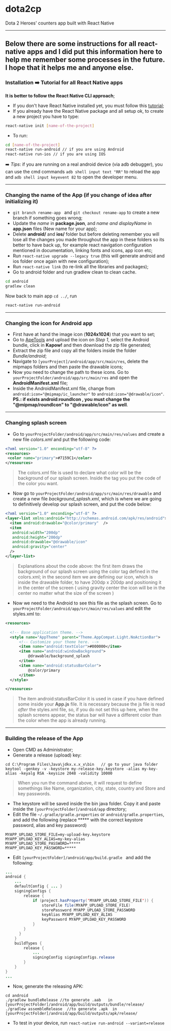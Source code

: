 # dota2cp
 Dota 2 Heroes' counters app built with React Native
 
 ---

## Below there are some instructions for all react-native apps and I did put this information here to help me remember some processes in the future. I hope that it helps me and anyone else.

### Installation :arrow_right: Tutorial for all React Native apps
<b>It is better to follow the React Native CLI approach</b>;
- If you don't have React Native installed yet, you must follow this [tutorial](https://facebook.github.io/react-native/docs/getting-started);  
- If you already have the React Native package and all setup ok, to create a new project you have to type:
```bash
react-native init [name-of-the-project]
```
- To run:
```bash
cd [name-of-the-project]
react-native run-android // if you are using Android
react-native run-ios // if you are using IOS
```
:arrow_right: _*Tips*_: if you are running on a real android device (via adb debugger), you can use the cmd commands ```adb shell input text "RR"``` to reload the app and ```adb shell input keyevent 82``` to open the developer menu.

---

### Changing the name of the App (if you change of idea after initializing it)
 - ```git branch rename-app ``` and ``` git checkout rename-app ``` to create a new branch if something goes wrong;
 - Update the <i>name</i> in <b>package.json</b>, and <i>name and displayName</i> in <b>app.json</b> files (New name for your app);
 - Delete <b>android/</b> and <b>ios/</b> folder but before deleting remember you will lose all the changes you made throughout the app in these folders so its better to have back up, for example react navigation configuration mentioned in documentation, linking fonts and icons, app icon etc;
 - Run ``` react-native upgrade --legacy true ``` (this will generate android and ios folder once again with new configuration);
 - Run ``` react-native link ``` (to re-link all the libraries and packages);
 - Go to android folder and run gradlew clean to clean cache.
 ```bash
 cd android 
 gradlew clean 
 ```
Now back to main app <code>cd ../</code>, run
```bash
react-native run-android
```

---
 
 ### Changing the icon for Android app
  - First have at hand the image icon (<b>1024x1024</b>) that you want to set;
  - Go to [ApeTools](https://apetools.webprofusion.com/#/tools/imagegorilla) and upload the icon on <i>Step 1</i>, select the Android bundle, click in <b>Kapow!</b> and then download the zip file generated;
  - Extract the zip file and copy all the folders inside the folder <i>Bundle/android</i>;
  - Navigate to ``` [yourProject]/android/app/src/main/res ```, delete the mipmaps folders and then paste the drawable icons;
  - Now you need to change the path to these icons. Go to ``` yourProjectFolder/android/app/src/main/res ``` and open the <b>AndroidManifest.xml</b> file;
  - Inside the AndroidManifest.xml file, change from ``` android:icon="@mipmap/ic_launcher" ``` to ``` android:icon="@drawable/icon" ```. <b>PS.: if exists android:roundIcon , you must change the "@mipmap/roundIcon" to "@drawable/icon" as well</b>.
  
  ---
  
  ### Changing splash screen
  - Go to ``` yourProjectFolder/android/app/src/main/res/values ``` and create a new file <i>colors.xml</i> and put the following code:
  ```xml
  <?xml version="1.0" enconding="utf-8" ?>
  <resources>
   <color name="primary">#7159C1</color>
  </resources>
  ```
  > The colors.xml file is used to declare what color will be the background of our splash screen. Inside the tag <color></color> you put the code of the color you want.
  - Now go to ``` yourProjectFolder/android/app/src/main/res/drawable ``` and create a new file <i>background_splash.xml</i>, which is where we are going to definitively develop our splash screen, and put the code below:
  ```xml
  <?xml version="1.0" enconding="utf-8" ?>
  <layer-list xmlns:android="http://schemas.android.com/apk/res/android">
    <item android:drawable="@color/primary"  />
    <item 
     android:width="200dp"
     android:height="200dp"
     android:drawable="@drawable/icon"
     android:gravity="center"    
    />   
  </layer-list>  
  ```
  > Explanations about the code above: the first item draws the background of our splash screen using the color tag defined in the colors.xml; in the second item we are defining our icon, which is inside the drawable folder, to have 200dp x 200dp and positioning it in the center of the screen ( using gravity center the icon will be in the center no matter what the size of the screen )
  - Now we need to the Android to see this file as the splash screen. Go to ``` yourProjectFolder/android/app/src/main/res/values ``` and edit the styles.xml to:
  ```xml
  <resources>

    <!-- Base application theme. -->
    <style name="AppTheme" parent="Theme.AppCompat.Light.NoActionBar">
        <!-- Customize your theme here. -->
        <item name="android:textColor">#000000</item>
        <item name="android:windowBackground">
            @drawable/background_splash
        </item>
        <item name="android:statusBarColor">
            @color/primary
        </item>
    </style>

</resources>
  ```
> The item android:statusBarColor it is used in case if you have defined some <StatusBar barStyle="light-content" backgroundColor="#7159C1"></StatusBar> inside your <b>App.js</b> file. It is necessary because the js file is read <i>after</i> the styles.xml file, so, if you do not set this up here, when the splash screens appear, the status bar will have a different color than the color when the app is already running.

---

### Building the release of the App
- Open CMD as Administrator;
- Generate a release (upload) key:
```
cd C:\Program Files\Java\jdkx.x.x_x\bin   // go to your java folder
keytool -genkey -v -keystore my-release-key.keystore -alias my-key-alias -keyalg RSA -keysize 2048 -validity 10000
```
> When you run the command above, it will request to define somethings like Name, organization, city, state, country and Store and key passwords. 
- The keystore will be saved inside the bin java folder. Copy it and paste inside the ``` [yourProjectFolder]/android/app ``` directory;
- Edit the file ``` ~/.gradle/gradle.properties ``` or ``` android/gradle.properties ```, and add the following (replace ***** with the correct keystore password, alias and key password)
```
MYAPP_UPLOAD_STORE_FILE=my-upload-key.keystore
MYAPP_UPLOAD_KEY_ALIAS=my-key-alias
MYAPP_UPLOAD_STORE_PASSWORD=*****
MYAPP_UPLOAD_KEY_PASSWORD=*****
```
- Edit ```[yourProjectFolder]/android/app/build.gradle ``` and add the following:
```java
...
android {
    ...
    defaultConfig { ... }
    signingConfigs {
        release {
            if (project.hasProperty('MYAPP_UPLOAD_STORE_FILE')) {
                storeFile file(MYAPP_UPLOAD_STORE_FILE)
                storePassword MYAPP_UPLOAD_STORE_PASSWORD
                keyAlias MYAPP_UPLOAD_KEY_ALIAS
                keyPassword MYAPP_UPLOAD_KEY_PASSWORD
            }
        }
      }
    }
    buildTypes {
        release {
            ...
            signingConfig signingConfigs.release
        }
    }
}
...

```
- Now, generate the releasing APK:
```
cd android
./gradlew bundleRelease //to generate .aab   in [yourProjectFolder]/android/app/build/outputs/bundle/release/
./gradlew assembleRelease  //to generate .apk  in [yourProjectFolder]/android/app/build/outputs/apk/release/
```
- To test in your device, run ``` react-native run-android --variant=release ```
